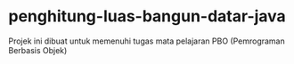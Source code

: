 # penghitung-luas-bangun-datar-java
Projek ini dibuat untuk memenuhi tugas mata pelajaran PBO (Pemrograman Berbasis Objek)
